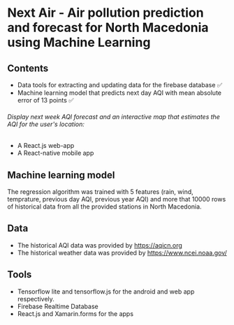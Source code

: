 # Next Air - Air pollution prediction and forecast for North Macedonia using Machine Learning

## Contents
- Data tools for extracting and updating data for the firebase database ✅
- Machine learning model that predicts next day AQI with mean absolute error of 13 points ✅
###### Display next week AQI forecast and an interactive map that estimates the AQI for the user's location:
- A React.js web-app
- A React-native mobile app

## Machine learning model
The regression algorithm was trained with 5 features (rain, wind, temprature, previous day AQI, previous year AQI) and more that 10000 rows of historical data from all the provided stations in North Macedonia.

## Data
- The historical AQI data was provided by https://aqicn.org
- The historical weather data was provided by https://www.ncei.noaa.gov/

## Tools
- Tensorflow lite and tensorflow.js for the android and web app respectively.
- Firebase Realtime Database
- React.js and Xamarin.forms for the apps

